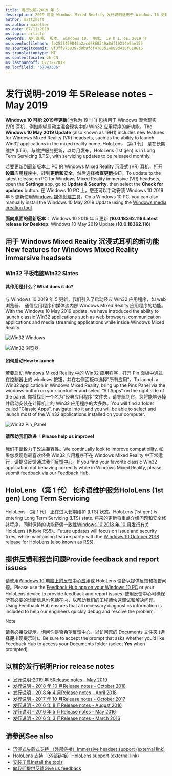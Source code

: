 ```yaml
---
title: 发行说明-2019 年 5
description: 2019 可能 Windows Mixed Reality 发行说明适用于 Windows 10 更新 (也称为 19 H 1)。
author: mattzmsft
ms.author: mazeller
ms.date: 07/11/2019
ms.topic: article
keywords: 发行说明、 版本、 windows 10、 生成、 19 h 1，os，2019 年
ms.openlocfilehash: fe2532429842a2acd7868349a8df19214e9ae155
ms.sourcegitcommit: 8f3ff9738397d9b9fdf4703b14b89d416f0186a5
ms.translationtype: MT
ms.contentlocale: zh-CN
ms.lasthandoff: 07/12/2019
ms.locfileid: "67843306"
---
```

# <a name="release-notes---may-2019"></a><span data-ttu-id="fc5af-104">发行说明-2019 年 5</span><span class="sxs-lookup"><span data-stu-id="fc5af-104">Release notes - May 2019</span></span>

<span data-ttu-id="fc5af-105">**Windows 10 可能 2019年更新**(也称为 19 H 1) 包括用于 Windows 混合现实 (VR) 耳机，例如能够启动主混合现实中的 Win32 应用程序的新功能。</span><span class="sxs-lookup"><span data-stu-id="fc5af-105">The **Windows 10 May 2019 Update** (also known as 19H1) includes new features for Windows Mixed Reality (VR) headsets, such as the ability to launch Win32 applications in the mixed reality home.</span></span> <span data-ttu-id="fc5af-106">HoloLens （第 1 代） 是在长期维护 (LTS)，与维护服务更新，以每月发布。</span><span class="sxs-lookup"><span data-stu-id="fc5af-106">HoloLens (1st gen) is in Long Term Servicing (LTS), with servicing updates to be released monthly.</span></span>

<span data-ttu-id="fc5af-107">若要更新到最新版本上 PC 的 Windows Mixed Reality 沉浸式 (VR) 耳机，打开**设置**应用程序中，转到**更新和安全**，然后选择**检查更新**按钮。</span><span class="sxs-lookup"><span data-stu-id="fc5af-107">To update to the latest release on PC for Windows Mixed Reality immersive (VR) headsets, open the **Settings** app, go to **Update & Security**, then select the **Check for updates** button.</span></span> <span data-ttu-id="fc5af-108">在 Windows 10 PC 上，您还可以手动安装 Windows 10 2019 年 5 更新使用[Windows 媒体创建工具](https://www.microsoft.com/software-download/windows10)。</span><span class="sxs-lookup"><span data-stu-id="fc5af-108">On a Windows 10 PC, you can also manually install the Windows 10 May 2019 Update using the [Windows media creation tool](https://www.microsoft.com/software-download/windows10).</span></span>

<span data-ttu-id="fc5af-109">**面向桌面的最新版本：** Windows 10 2019 年 5 更新 (**10.0.18362.116**)</span><span class="sxs-lookup"><span data-stu-id="fc5af-109">**Latest release for Desktop:** Windows 10 May 2019 Update (**10.0.18362.116**)</span></span><br>

## <a name="new-features-for-windows-mixed-reality-immersive-headsets"></a><span data-ttu-id="fc5af-110">用于 Windows Mixed Reality 沉浸式耳机的新功能</span><span class="sxs-lookup"><span data-stu-id="fc5af-110">New features for Windows Mixed Reality immersive headsets</span></span>

### <a name="win32-slates"></a><span data-ttu-id="fc5af-111">Win32 平板电脑</span><span class="sxs-lookup"><span data-stu-id="fc5af-111">Win32 Slates</span></span>

#### <a name="what-does-it-do"></a><span data-ttu-id="fc5af-112">其作用是什么？</span><span class="sxs-lookup"><span data-stu-id="fc5af-112">What does it do?</span></span> 
<span data-ttu-id="fc5af-113">与 Windows 10 2019 年 5 更新，我们引入了启动经典 Win32 应用程序，如 web 浏览器、 通信应用程序和媒体流内部 Windows Mixed Reality 应用程序的功能。</span><span class="sxs-lookup"><span data-stu-id="fc5af-113">With the Windows 10 May 2019 update, we have introduced the ability to launch classic Win32 applications such as web browsers, communication applications and media streaming applications while inside Windows Mixed Reality.</span></span> 

![Win32 Windows](images/mr-win32-slates-1.png)

![Win32 浏览器](images/mr-win32-slates-2.png)

#### <a name="how-to-launch"></a><span data-ttu-id="fc5af-116">如何启动</span><span class="sxs-lookup"><span data-stu-id="fc5af-116">How to launch</span></span>
<span data-ttu-id="fc5af-117">若要启动 Windows Mixed Reality 中的 Win32 应用程序，打开 Pin 面板中通过在控制器上的 windows 按钮，并在右侧面板中选择"所有应用"。</span><span class="sxs-lookup"><span data-stu-id="fc5af-117">To launch a Win32 application in Windows Mixed Reality, bring up the Pins Panel via the windows button on your controller and select “All Apps” on the right side of the panel.</span></span>  <span data-ttu-id="fc5af-118">你将找到一个名为"经典应用程序"文件夹，请导航到它，您将能够选择并启动安装在计算机上的 Win32 应用程序的大多数。</span><span class="sxs-lookup"><span data-stu-id="fc5af-118">You will find a folder called "Classic Apps", navigate into it and you will be able to select and launch most of the Win32 applications installed on your computer.</span></span>

![Win32 Pin_Panel](images/mr-win32-slates-pinspanel.png)

#### <a name="please-help-us-improve"></a><span data-ttu-id="fc5af-120">请帮助我们改进 ！</span><span class="sxs-lookup"><span data-stu-id="fc5af-120">Please help us improve!</span></span>
<span data-ttu-id="fc5af-121">我们不断致力于改进兼容性。</span><span class="sxs-lookup"><span data-stu-id="fc5af-121">We continually look to improve compatibility.</span></span>  <span data-ttu-id="fc5af-122">如果您发现您最喜欢经典 Win32 应用程序不在 Windows Mixed Reality 中正常运行，请提交反馈通过我们[反馈中心](https://support.microsoft.com/en-us/help/4021566/windows-10-send-feedback-to-microsoft-with-feedback-hub)。</span><span class="sxs-lookup"><span data-stu-id="fc5af-122">If you find your favorite classic Win32 application not behaving correctly while in Windows Mixed Reality, please submit feedback via our [Feedback Hub](https://support.microsoft.com/en-us/help/4021566/windows-10-send-feedback-to-microsoft-with-feedback-hub).</span></span>

## <a name="hololens-1st-gen-long-term-servicing"></a><span data-ttu-id="fc5af-123">HoloLens （第 1 代） 长术语维护服务</span><span class="sxs-lookup"><span data-stu-id="fc5af-123">HoloLens (1st gen) Long Term Servicing</span></span>

<span data-ttu-id="fc5af-124">HoloLens （第 1 代） 正在进入长期维护 (LTS) 状态。</span><span class="sxs-lookup"><span data-stu-id="fc5af-124">HoloLens (1st gen) is entering Long Term Servicing (LTS) state.</span></span> <span data-ttu-id="fc5af-125">将来的更新将重点介绍问题和安全修补程序，同时保持的功能奇偶一致性[Windows 10 2018 年 10 月发行](release-notes-october-2018.md)有关 HoloLens (也称为 RS5)。</span><span class="sxs-lookup"><span data-stu-id="fc5af-125">Future updates will focus on issue and security fixes, while maintaining feature parity with the [Windows 10 October 2018 release](release-notes-october-2018.md) for HoloLens (also known as RS5).</span></span> 

## <a name="provide-feedback-and-report-issues"></a><span data-ttu-id="fc5af-126">提供反馈和报告问题</span><span class="sxs-lookup"><span data-stu-id="fc5af-126">Provide feedback and report issues</span></span>

<span data-ttu-id="fc5af-127">请使用[Windows 10 电脑上的反馈中心应用](give-us-feedback.md)或 HoloLens 设备以提供反馈和报告问题。</span><span class="sxs-lookup"><span data-stu-id="fc5af-127">Please use the [Feedback Hub app on your Windows 10 PC](give-us-feedback.md) or your HoloLens device to provide feedback and report issues.</span></span> <span data-ttu-id="fc5af-128">使用反馈中心可确保所有必要的诊断信息均包括在内，以帮助我们的工程师快速调试和解决问题。</span><span class="sxs-lookup"><span data-stu-id="fc5af-128">Using Feedback Hub ensures that all necessary diagnostics information is included to help our engineers quickly debug and resolve the problem.</span></span>

>[!NOTE]
><span data-ttu-id="fc5af-129">请务必接受提示，询问你是否希望反馈中心，以访问您的 Documents 文件夹 (选择**是**出现提示时)。</span><span class="sxs-lookup"><span data-stu-id="fc5af-129">Be sure to accept the prompt that asks whether you’d like Feedback Hub to access your Documents folder (select **Yes** when prompted).</span></span>

## <a name="prior-release-notes"></a><span data-ttu-id="fc5af-130">以前的发行说明</span><span class="sxs-lookup"><span data-stu-id="fc5af-130">Prior release notes</span></span>

* [<span data-ttu-id="fc5af-131">发行说明-2019 年 5</span><span class="sxs-lookup"><span data-stu-id="fc5af-131">Release notes - May 2019</span></span>](release-notes-may-2019.md)
* [<span data-ttu-id="fc5af-132">发行说明 - 2018 年 10 月</span><span class="sxs-lookup"><span data-stu-id="fc5af-132">Release notes - October 2018</span></span>](release-notes-october-2018.md)
* [<span data-ttu-id="fc5af-133">发行说明 - 2018 年 4 月</span><span class="sxs-lookup"><span data-stu-id="fc5af-133">Release notes - April 2018</span></span>](release-notes-april-2018.md)
* [<span data-ttu-id="fc5af-134">发行说明 - 2017 年 10 月</span><span class="sxs-lookup"><span data-stu-id="fc5af-134">Release notes - October 2017</span></span>](release-notes-october-2017.md)
* [<span data-ttu-id="fc5af-135">发行说明 - 2016 年 8 月</span><span class="sxs-lookup"><span data-stu-id="fc5af-135">Release notes - August 2016</span></span>](release-notes-august-2016.md)
* [<span data-ttu-id="fc5af-136">发行说明 - 2016 年 5 月</span><span class="sxs-lookup"><span data-stu-id="fc5af-136">Release notes - May 2016</span></span>](release-notes-may-2016.md)
* [<span data-ttu-id="fc5af-137">发行说明 - 2016 年 3 月</span><span class="sxs-lookup"><span data-stu-id="fc5af-137">Release notes - March 2016</span></span>](release-notes-march-2016.md)

## <a name="see-also"></a><span data-ttu-id="fc5af-138">请参阅</span><span class="sxs-lookup"><span data-stu-id="fc5af-138">See also</span></span>
* [<span data-ttu-id="fc5af-139">沉浸式头戴式支持 （外部链接）</span><span class="sxs-lookup"><span data-stu-id="fc5af-139">Immersive headset support (external link)</span></span>](https://docs.microsoft.com/windows/mixed-reality/enthusiast-guide/troubleshooting-windows-mixed-reality)
* [<span data-ttu-id="fc5af-140">HoloLens 支持 （外部链接）</span><span class="sxs-lookup"><span data-stu-id="fc5af-140">HoloLens support (external link)</span></span>](https://support.microsoft.com/products/hololens)
* [<span data-ttu-id="fc5af-141">安装工具</span><span class="sxs-lookup"><span data-stu-id="fc5af-141">Install the tools</span></span>](install-the-tools.md)
* [<span data-ttu-id="fc5af-142">向我们提供反馈</span><span class="sxs-lookup"><span data-stu-id="fc5af-142">Give us feedback</span></span>](give-us-feedback.md)

